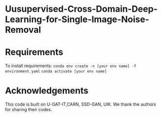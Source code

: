 # Uusupervised-Cross-Domain-Deep-Learning-for-Single-Image-Noise-Removal  
# Requirements
To install requirements:
`conda env create -n [your env name] -f environment.yaml`
`conda activate [your env name]`
# Acknowledgements
This code is built on U-GAT-IT,CARN, SSD-GAN, UIK. We thank the authors for sharing their codes.
